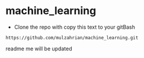# machine_learning

- Clone the repo with copy this text to your gitBash
```
https://github.com/mulzahrian/machine_learning.git
```
readme me will be updated
